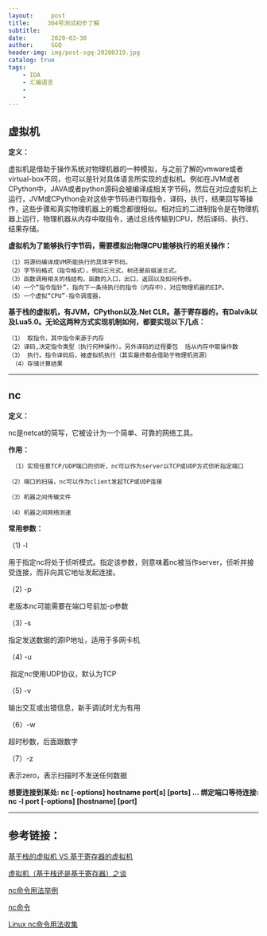```yaml
---
layout:     post
title:     304号测试初步了解
subtitle:   
date:       2020-03-30
author:     SGQ
header-img: img/post-sgq-20200319.jpg
catalog: true
tags:
    - IDA
    - 汇编语言
    - 
    - 
---
```


## 虚拟机

**定义：**

   虚拟机是借助于操作系统对物理机器的一种模拟，与之前了解的vmware或者virtual-box不同，也可以是针对具体语言所实现的虚拟机。例如在JVM或者CPython中，JAVA或者python源码会被编译成相关字节码，然后在对应虚拟机上运行，JVM或CPython会对这些字节码进行取指令，译码，执行，结果回写等操作，这些步骤和真实物理机器上的概念都很相似。相对应的二进制指令是在物理机器上运行，物理机器从内存中取指令，通过总线传输到CPU，然后译码、执行、结果存储。

**虚拟机为了能够执行字节码，需要模拟出物理CPU能够执行的相关操作：**

    （1）将源码编译成VM所能执行的具体字节码。
    （2）字节码格式（指令格式），例如三元式，树还是前缀波兰式。
    （3）函数调用相关的栈结构，函数的入口，出口，返回以及如何传参。
    （4）一个“指令指针”，指向下一条待执行的指令（内存中），对应物理机器的EIP。
    （5）一个虚拟“CPU”-指令调度器，

**基于栈的虚拟机，有JVM，CPython以及.Net CLR。基于寄存器的，有Dalvik以及Lua5.0。无论这两种方式实现机制如何，都要实现以下几点：**

    （1） 取指令，其中指令来源于内存
    （2）译码,决定指令类型（执行何种操作）。另外译码的过程要包  括从内存中取操作数
    （3） 执行。指令译码后，被虚拟机执行（其实最终都会借助于物理机资源）
     （4）存储计算结果

***


## nc

**定义：**

nc是netcat的简写，它被设计为一个简单、可靠的网络工具。

**作用：**
     
	 （1）实现任意TCP/UDP端口的侦听，nc可以作为server以TCP或UDP方式侦听指定端口

    （2）端口的扫描，nc可以作为client发起TCP或UDP连接

    （3）机器之间传输文件

    （4）机器之间网络测速   


**常用参数：**

（1) -l

用于指定nc将处于侦听模式。指定该参数，则意味着nc被当作server，侦听并接受连接，而非向其它地址发起连接。

（2) -p 

  老版本nc可能需要在端口号前加-p参数

（3) -s 

指定发送数据的源IP地址，适用于多网卡机 

（4) -u

 指定nc使用UDP协议，默认为TCP

（5) -v

输出交互或出错信息，新手调试时尤为有用

（6）-w

超时秒数，后面跟数字 

（7）-z

表示zero，表示扫描时不发送任何数据



**想要连接到某处: nc [-options] hostname port[s] [ports] …
绑定端口等待连接: nc -l port [-options] [hostname] [port]**


***






















## 参考链接：

[基于栈的虚拟机 VS 基于寄存器的虚拟机](https://blog.csdn.net/dashuniuniu/article/details/50347149)

[虚拟机（基于栈还是基于寄存器）之谈](https://blog.csdn.net/lxlmycsdnfree/article/details/78638124)

[nc命令用法举例](https://blog.csdn.net/u012486730/article/details/82019996)

[nc命令](https://blog.csdn.net/m0_37814112/article/details/80485421)

[Linux nc命令用法收集](https://www.cnblogs.com/jnxb/p/3940593.html)